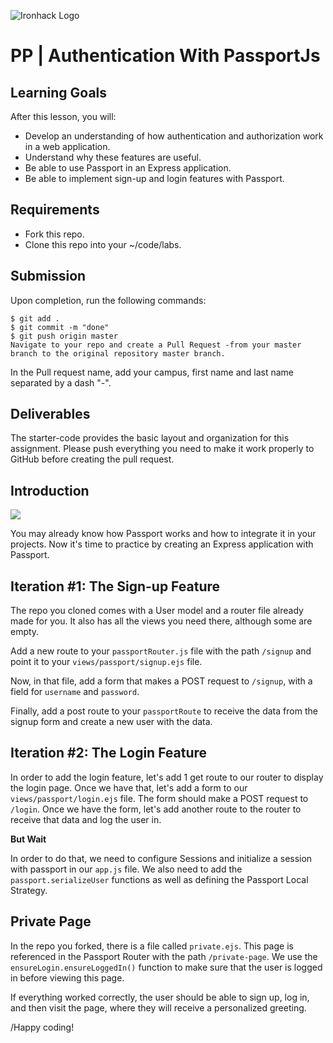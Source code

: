![Ironhack Logo](https://i.imgur.com/1QgrNNw.png)

# PP | Authentication With PassportJs

## Learning Goals

After this lesson, you will:

- Develop an understanding of how authentication and authorization work in a web application.
- Understand why these features are useful.
- Be able to use Passport in an Express application.
- Be able to implement sign-up and login features with Passport.

## Requirements

- Fork this repo.
- Clone this repo into your ~/code/labs.

## Submission

Upon completion, run the following commands:

```
$ git add .
$ git commit -m "done"
$ git push origin master
Navigate to your repo and create a Pull Request -from your master branch to the original repository master branch.
```

In the Pull request name, add your campus, first name and last name separated by a dash "-".

## Deliverables

The starter-code provides the basic layout and organization for this assignment. Please push everything you need to make it work properly to GitHub before creating the pull request.

## Introduction

![](https://s3-eu-west-1.amazonaws.com/ih-materials/uploads/upload_676b436fcf47e71b1f85cbd8d318a080.png)

You may already know how Passport works and how to integrate it in your projects. Now it's time to practice by creating an Express application with Passport.

## Iteration #1: The Sign-up Feature

The repo you cloned comes with a User model and a router file already made for you. It also has all the views you need there, although some are empty.

Add a new route to your `passportRouter.js` file with the path `/signup` and point it to your `views/passport/signup.ejs` file.

Now, in that file, add a form that makes a POST request to `/signup`, with a field for `username` and `password`.

Finally, add a post route to your `passportRoute` to receive the data from the signup form and create a new user with the data.

## Iteration #2: The Login Feature

In order to add the login feature, let's add 1 get route to our router to display the login page. Once we have that, let's add a form to our `views/passport/login.ejs` file. The form should make a POST request to `/login`. Once we have the form, let's add another route to the router to receive that data and log the user in.

**But Wait**

In order to do that, we need to configure Sessions and initialize a session with passport in our `app.js` file. We also need to add the `passport.serializeUser` functions as well as defining the Passport Local Strategy.

## Private Page

In the repo you forked, there is a file called `private.ejs`. This page is referenced in the Passport Router with the path `/private-page`. We use the `ensureLogin.ensureLoggedIn()` function to make sure that the user is logged in before viewing this page.

If everything worked correctly, the user should be able to sign up, log in, and then visit the page, where they will receive a personalized greeting.

/Happy coding!
